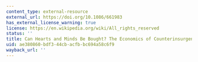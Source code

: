 ```yaml
---
content_type: external-resource
external_url: https://doi.org/10.1086/661983
has_external_license_warning: true
license: https://en.wikipedia.org/wiki/All_rights_reserved
status: ''
title: Can Hearts and Minds Be Bought? The Economics of Counterinsurgency in Iraq
uid: ae380860-bdf3-44cb-acfb-bc694a58c6f9
wayback_url: ''
---
```

